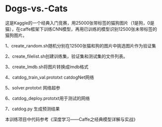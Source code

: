 # Dogs-vs.-Cats
这是Kaggle的一个经典入门竞赛，用25000张带标签的猫狗图片（1是狗，0是猫），在caffe框架下训练CNN模型，再用已训练的模型识别12500张未带标签的猫狗图片。

1、create_random.sh随机分别在12500张猫和狗的图片中挑选图片作为验证集

2、create_filelist.sh创建训练集，验证集和测试集的文件列表。

3、create_lmdb.sh将图片转换成lmdb格式

4、catdog_train_val.prototxt catdogNet网络

5、solver.prototxt 网络超参

6、catdog_deploy.prototxt用于测试的网络

7、catdog.py 生成预测结果

本训练项目中代码参考《深度学习——Caffe之经典模型详解与实战》
